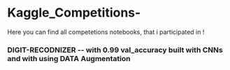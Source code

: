 # Kaggle_Competitions-
Here you can find all competetions notebooks, that i participated in ! 
### DIGIT-RECODNIZER -- with 0.99 val_accuracy built with CNNs and with using DATA Augmentation 
